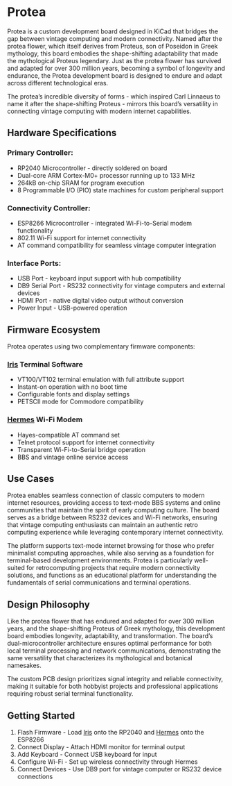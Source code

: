 # Protea

Protea is a custom development board designed in KiCad that bridges the gap between vintage computing and modern connectivity. Named after the protea flower, which itself derives from Proteus, son of Poseidon in Greek mythology, this board embodies the shape-shifting adaptability that made the mythological Proteus legendary. Just as the protea flower has survived and adapted for over 300 million years, becoming a symbol of longevity and endurance, the Protea development board is designed to endure and adapt across different technological eras.

The protea’s incredible diversity of forms - which inspired Carl Linnaeus to name it after the shape-shifting Proteus - mirrors this board’s versatility in connecting vintage computing with modern internet capabilities.

## Hardware Specifications

### Primary Controller:

- RP2040 Microcontroller - directly soldered on board
- Dual-core ARM Cortex-M0+ processor running up to 133 MHz
- 264kB on-chip SRAM for program execution
- 8 Programmable I/O (PIO) state machines for custom peripheral support

### Connectivity Controller:
- ESP8266 Microcontroller - integrated Wi-Fi-to-Serial modem functionality
- 802.11 Wi-Fi support for internet connectivity
- AT command compatibility for seamless vintage computer integration

### Interface Ports:

- USB Port - keyboard input support with hub compatibility
- DB9 Serial Port - RS232 connectivity for vintage computers and external devices
- HDMI Port - native digital video output without conversion
- Power Input - USB-powered operation

## Firmware Ecosystem

Protea operates using two complementary firmware components:

### [Iris](https://github.com/rh1tech/iris) Terminal Software

- VT100/VT102 terminal emulation with full attribute support
- Instant-on operation with no boot time
- Configurable fonts and display settings
- PETSCII mode for Commodore compatibility

### [Hermes](https://github.com/rh1tech/hermes) Wi-Fi Modem

- Hayes-compatible AT command set
- Telnet protocol support for internet connectivity
- Transparent Wi-Fi-to-Serial bridge operation
- BBS and vintage online service access

## Use Cases

Protea enables seamless connection of classic computers to modern internet resources, providing access to text-mode BBS systems and online communities that maintain the spirit of early computing culture. The board serves as a bridge between RS232 devices and Wi-Fi networks, ensuring that vintage computing enthusiasts can maintain an authentic retro computing experience while leveraging contemporary internet connectivity.

The platform supports text-mode internet browsing for those who prefer minimalist computing approaches, while also serving as a foundation for terminal-based development environments. Protea is particularly well-suited for retrocomputing projects that require modern connectivity solutions, and functions as an educational platform for understanding the fundamentals of serial communications and terminal operations.

## Design Philosophy

Like the protea flower that has endured and adapted for over 300 million years, and the shape-shifting Proteus of Greek mythology, this development board embodies longevity, adaptability, and transformation. The board’s dual-microcontroller architecture ensures optimal performance for both local terminal processing and network communications, demonstrating the same versatility that characterizes its mythological and botanical namesakes.

The custom PCB design prioritizes signal integrity and reliable connectivity, making it suitable for both hobbyist projects and professional applications requiring robust serial terminal functionality.

## Getting Started

1.	Flash Firmware - Load [Iris](https://github.com/rh1tech/iris) onto the RP2040 and [Hermes](https://github.com/rh1tech/hermes) onto the ESP8266
2.	Connect Display - Attach HDMI monitor for terminal output
3.	Add Keyboard - Connect USB keyboard for input
4.	Configure Wi-Fi - Set up wireless connectivity through Hermes
5.	Connect Devices - Use DB9 port for vintage computer or RS232 device connections

